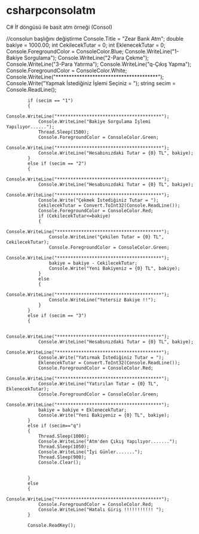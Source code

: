 # csharpconsolatm
C# İf döngüsü ile basit atm örneği (Consol)






//consolun başlığını değiştirme
            Console.Title = "Zear Bank Atm";
            double bakiye = 1000.00;
            int CekilecekTutar = 0;
            int EklenecekTutar = 0;
            Console.ForegroundColor = ConsoleColor.Blue;
            Console.WriteLine("1-Bakiye Sorgulama");
            Console.WriteLine("2-Para Çekme");
            Console.WriteLine("3-Para Yatırma");
            Console.WriteLine("q-Çıkış Yapma");
            Console.ForegroundColor = ConsoleColor.White;
            Console.WriteLine("***************************************");
            Console.Write("Yapmak İstediğiniz İşlemi Seçiniz = ");
            string secim = Console.ReadLine();

            if (secim == "1")
            {
                Console.WriteLine("***************************************");
                Console.WriteLine("Bakiye Sorgulama İşlemi Yapılıyor......");
                Thread.Sleep(1500);
                Console.ForegroundColor = ConsoleColor.Green;
                Console.WriteLine("***************************************");
                Console.WriteLine("Hesabınızdaki Tutar = {0} TL", bakiye);
            }
            else if (secim == "2")
            {
                Console.WriteLine("***************************************");
                Console.WriteLine("Hesabınızdaki Tutar = {0} TL", bakiye);
                Console.WriteLine("***************************************");
                Console.Write("Çekmek İstediğiniz Tutar = ");
                CekilecekTutar = Convert.ToInt32(Console.ReadLine());
                Console.ForegroundColor = ConsoleColor.Red;
                if (CekilecekTutar<=bakiye)
                {
                    Console.WriteLine("***************************************");
                    Console.WriteLine("Çekilen Tutar = {0} TL", CekilecekTutar);
                    Console.ForegroundColor = ConsoleColor.Green;
                    Console.WriteLine("***************************************");
                    bakiye = bakiye - CekilecekTutar;
                    Console.Write("Yeni Bakiyeniz = {0} TL", bakiye);
                }
                else
                {
                    Console.WriteLine("***************************************");
                    Console.WriteLine("Yetersiz Bakiye !!");
                }
            }
            else if (secim == "3")
            {
                
                Console.WriteLine("***************************************");
                Console.WriteLine("Hesabınızdaki Tutar = {0} TL", bakiye);
                Console.WriteLine("***************************************");
                Console.Write("Yatırmak İstediğiniz Tutar = ");
                EklenecekTutar = Convert.ToInt32(Console.ReadLine());
                Console.ForegroundColor = ConsoleColor.Red;
                Console.WriteLine("***************************************");
                Console.WriteLine("Yatırılan Tutar = {0} TL", EklenecekTutar);
                Console.ForegroundColor = ConsoleColor.Green;
                Console.WriteLine("***************************************");
                bakiye = bakiye + EklenecekTutar;
                Console.Write("Yeni Bakiyeniz = {0} TL", bakiye);
            }
            else if (secim=="q")
            {
                Thread.Sleep(1000);
                Console.WriteLine("Atm'den Çıkış Yapılıyor.......");
                Thread.Sleep(1050);
                Console.WriteLine("İyi Günler.......");
                Thread.Sleep(900);
                Console.Clear();
                
               
            }
            else
            {
                Console.WriteLine("***************************************");
                Console.ForegroundColor = ConsoleColor.Red;
                Console.WriteLine("Hatalı Giriş !!!!!!!!!!! ");
            }

            Console.ReadKey();
